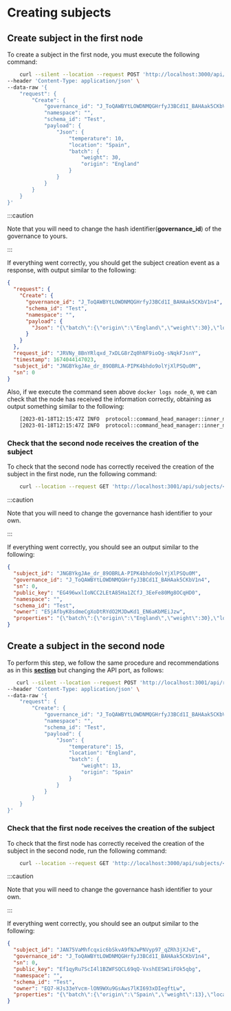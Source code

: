 # Creating subjects

## Create subject in the first node

To create a subject in the first node, you must execute the following command:

```bash
    curl --silent --location --request POST 'http://localhost:3000/api/requests' \
--header 'Content-Type: application/json' \
--data-raw '{
    "request": {
        "Create": {
            "governance_id": "J_ToQAWBYtLOWDNMQGHrfyJ3BCd1I_BAHAak5CKbV1n4",
            "namespace": "",
            "schema_id": "Test",
            "payload": {
                "Json": {
                    "temperature": 10,
                    "location": "Spain",
                    "batch": {
                        "weight": 30,
                        "origin": "England"
                    }
                }
            }
        }
    }
}'
```

:::caution

Note that you will need to change the hash identifier(**governance_id**) of the governance to yours.

:::

If everything went correctly, you should get the subject creation event as a response, with output similar to the following:

```json
{
  "request": {
    "Create": {
      "governance_id": "J_ToQAWBYtLOWDNMQGHrfyJ3BCd1I_BAHAak5CKbV1n4",
      "schema_id": "Test",
      "namespace": "",
      "payload": {
        "Json": "{\"batch\":{\"origin\":\"England\",\"weight\":30},\"location\":\"Spain\",\"temperature\":10}"
      }
    }
  },
  "request_id": "JRVNy_8BnYRlqxd_7xDLG8rZq0hNF9ioOg-sNqkFJsnY",
  "timestamp": 1674044147023,
  "subject_id": "JNGBYkgJAe_dr_89OBRLA-PIPK4bhdo9olYjXlPSQu0M",
  "sn": 0
}
```

Also, if we execute the command seen above `docker logs node_0`, we can check that the node has received the information correctly, obtaining as output something similar to the following:

```bash
    [2023-01-18T12:15:47Z INFO  protocol::command_head_manager::inner_manager] Subject JNGBYkgJAe_dr_89OBRLA-PIPK4bhdo9olYjXlPSQu0M event 0 signed
    [2023-01-18T12:15:47Z INFO  protocol::command_head_manager::inner_manager] Subject JNGBYkgJAe_dr_89OBRLA-PIPK4bhdo9olYjXlPSQu0M created

```

### Check that the second node receives the creation of the subject

To check that the second node has correctly received the creation of the subject in the first node, run the following command:

```bash
    curl --location --request GET 'http://localhost:3001/api/subjects/<Subject_ID>'
```

:::caution

Note that you will need to change the governance hash identifier to your own.

:::

If everything went correctly, you should see an output similar to the following:

```json
{
  "subject_id": "JNGBYkgJAe_dr_89OBRLA-PIPK4bhdo9olYjXlPSQu0M",
  "governance_id": "J_ToQAWBYtLOWDNMQGHrfyJ3BCd1I_BAHAak5CKbV1n4",
  "sn": 0,
  "public_key": "EG496wxlIoNCC2LEtA85Ha1ZCfJ_3EeFe80Mg8OCqHD0",
  "namespace": "",
  "schema_id": "Test",
  "owner": "E5jAfbyK8sdmeCgXoDtRYdO2MJDwKd1_EN6aKbMEiJzw",
  "properties": "{\"batch\":{\"origin\":\"England\",\"weight\":30},\"location\":\"Spain\",\"temperature\":10}"
}
```

## Create a subject in the second node

To perform this step, we follow the same procedure and recommendations as in this **[section](#create-subject-in-the-first-node)** but changing the API port, as follows:

```bash
   curl --silent --location --request POST 'http://localhost:3001/api/requests' \
--header 'Content-Type: application/json' \
--data-raw '{
    "request": {
        "Create": {
            "governance_id": "J_ToQAWBYtLOWDNMQGHrfyJ3BCd1I_BAHAak5CKbV1n4",
            "namespace": "",
            "schema_id": "Test",
            "payload": {
                "Json": {
                    "temperature": 15,
                    "location": "England",
                    "batch": {
                        "weight": 13,
                        "origin": "Spain"
                    }
                }
            }
        }
    }
}'
```

### Check that the first node receives the creation of the subject

To check that the first node has correctly received the creation of the subject in the second node, run the following command:

```bash
    curl --location --request GET 'http://localhost:3000/api/subjects/<Subject_id>'
```

:::caution

Note that you will need to change the governance hash identifier to your own.

:::

If everything went correctly, you should see an output similar to the following:

```json
{
  "subject_id": "JAN75VaMhfcqxic6bSkvA9fNJwPNVyp97_qZRh3jXJvE",
  "governance_id": "J_ToQAWBYtLOWDNMQGHrfyJ3BCd1I_BAHAak5CKbV1n4",
  "sn": 0,
  "public_key": "Ef1qyRu7ScI4l1BZWFSQCL69qQ-VxshEESW1iFOk5qbg",
  "namespace": "",
  "schema_id": "Test",
  "owner": "EQ7-HJs33eYvcm-lON9WXu9GsAws7lKI693xDIegftLw",
  "properties": "{\"batch\":{\"origin\":\"Spain\",\"weight\":13},\"location\":\"England\",\"temperature\":15}"
}
```
